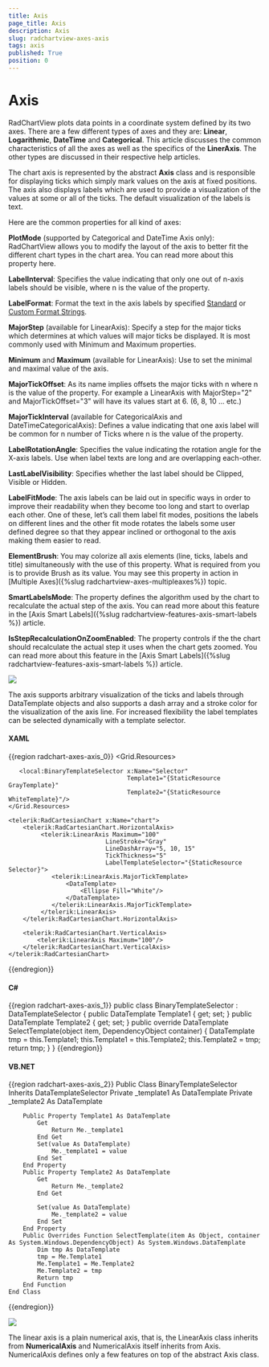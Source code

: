 ```yaml
---
title: Axis
page_title: Axis
description: Axis
slug: radchartview-axes-axis
tags: axis
published: True
position: 0
---
```


# Axis

RadChartView plots data points in a coordinate system defined by its two axes. There are a few different types of axes and they are: __Linear__, __Logarithmic__, __DateTime__ and __Categorical__. This article discusses the common characteristics of all the axes as well as the specifics of the __LinerAxis__. The other types are discussed in their respective help articles.        

The chart axis is represented by the abstract __Axis__ class and is responsible for displaying ticks which simply mark values on the axis at fixed positions. The axis also displays labels which are used to provide a visualization of the values at some or all of the ticks. The default visualization of the labels is text.        

Here are the common properties for all kind of axes:        

__PlotMode__ (supported by Categorical and DateTime Axis only): RadChartView allows you to modify the layout of the axis to better fit the different chart types in the chart area. You can read more about this property here.        

__LabelInterval__: Specifies the value indicating that only one out of n-axis labels should be visible, where n is the value of the property.        

__LabelFormat__: Format the text in the axis labels by specified [ Standard](http://msdn.microsoft.com/en-us/library/az4se3k1.aspx) or [ Custom Format Strings](http://msdn.microsoft.com/en-us/library/8kb3ddd4.aspx).        

__MajorStep__ (available for LinearAxis): Specify a step for the major ticks which determines at which values will major ticks be displayed. It is most commonly used with Minimum and Maximum properties.        

__Minimum__ and __Maximum__ (available for LinearAxis): Use to set the minimal and maximal value of the axis.

__MajorTickOffset__: As its name implies offsets the major ticks with n where n is the value of the property. For example a LinearAxis with MajorStep="2" and MajorTickOffset="3" will have its values start at 6. (6, 8, 10 ... etc.)        

__MajorTickInterval__ (available for CategoricalAxis and DateTimeCategoricalAxis): Defines a value indicating that one axis label will be common for n number of Ticks where n is the value of the property.        

__LabelRotationAngle__: Specifies the value indicating the rotation angle for the X-axis labels. Use when label texts are long and are overlapping each-other.        

__LastLabelVisibility__: Specifies whether the last label should be Clipped, Visible or Hidden.        

__LabelFitMode__: The axis labels can be laid out in specific ways in order to improve their readability when they become too long and start to overlap each other. One of these, let’s call them label fit modes, positions the labels on different lines and the other fit mode rotates the labels some user defined degree so that they appear inclined or orthogonal to the axis making them easier to read.        

__ElementBrush__: You may colorize all axis elements (line, ticks, labels and title) simultaneously with the use of this property. What is required from you is to provide Brush as its value. You may see this property in action in [Multiple Axes]({%slug radchartview-axes-multipleaxes%}) topic.

__SmartLabelsMode__: The property defines the algorithm used by the chart to recalculate the actual step of the axis. You can read more about this feature in the [Axis Smart Labels]({%slug radchartview-features-axis-smart-labels %}) article.

__IsStepRecalculationOnZoomEnabled__: The property controls if the the chart should recalculate the actual step it uses when the chart gets zoomed. You can read more about this feature in the [Axis Smart Labels]({%slug radchartview-features-axis-smart-labels %}) article.

![](images/radchartview-chart_axes_labelfitmode.png)

The axis supports arbitrary visualization of the ticks and labels through DataTemplate objects and also supports a dash array and a stroke color for the visualization of the axis line. For increased flexibility the label templates can be selected dynamically with a template selector.        

#### __XAML__
{{region radchart-axes-axis_0}}
	<Grid.Resources>
	   <DataTemplate x:Key="GrayTemplate">
	       <Border BorderThickness="2"
	               BorderBrush="Gray">
	           <TextBlock Text="{Binding}"/>
	       </Border>
	   </DataTemplate>
	   <DataTemplate x:Key="WhiteTemplate">
	       <Border BorderThickness="2"
	               BorderBrush="White">
	           <TextBlock Text="{Binding}"/>
	       </Border>
	   </DataTemplate>
	
	   <local:BinaryTemplateSelector x:Name="Selector"
	                                 Template1="{StaticResource GrayTemplate}"
	                                 Template2="{StaticResource WhiteTemplate}"/>
	</Grid.Resources>
	
	<telerik:RadCartesianChart x:Name="chart">
	    <telerik:RadCartesianChart.HorizontalAxis>
	         <telerik:LinearAxis Maximum="100"
	                           LineStroke="Gray"
	                           LineDashArray="5, 10, 15"
	                           TickThickness="5"
	                           LabelTemplateSelector="{StaticResource Selector}">
	            <telerik:LinearAxis.MajorTickTemplate>
	                <DataTemplate>
	                    <Ellipse Fill="White"/>
	                </DataTemplate>
	            </telerik:LinearAxis.MajorTickTemplate>
	         </telerik:LinearAxis>
	    </telerik:RadCartesianChart.HorizontalAxis>
	
	    <telerik:RadCartesianChart.VerticalAxis>
	        <telerik:LinearAxis Maximum="100"/>
	    </telerik:RadCartesianChart.VerticalAxis>
	</telerik:RadCartesianChart>
{{endregion}}

#### __C#__
{{region radchart-axes-axis_1}}
	public class BinaryTemplateSelector : DataTemplateSelector
	{
	    public DataTemplate Template1
	    {
	        get;
	        set;
	    }
	    public DataTemplate Template2
	    {
	        get;
	        set;
	    }
	    public override DataTemplate SelectTemplate(object item, DependencyObject container)
	    {
	        DataTemplate tmp = this.Template1;
	        this.Template1 = this.Template2;
	        this.Template2 = tmp;
	        return tmp;
	    }
	}
{{endregion}}

#### __VB.NET__
{{region radchart-axes-axis_2}}
	Public Class BinaryTemplateSelector
	    Inherits DataTemplateSelector
	    Private _template1 As DataTemplate
	    Private _template2 As DataTemplate
	
	    Public Property Template1 As DataTemplate
	        Get
	            Return Me._template1
	        End Get
	        Set(value As DataTemplate)
	            Me._template1 = value
	        End Set
	    End Property
	    Public Property Template2 As DataTemplate
	        Get
	            Return Me._template2
	        End Get
	
	        Set(value As DataTemplate)
	            Me._template2 = value
	        End Set
	    End Property
	    Public Overrides Function SelectTemplate(item As Object, container As System.Windows.DependencyObject) As System.Windows.DataTemplate
	        Dim tmp As DataTemplate
	        tmp = Me.Template1
	        Me.Template1 = Me.Template2
	        Me.Template2 = tmp
	        Return tmp
	    End Function
	End Class
{{endregion}}

![](images/radchartview-chart_axes_axisconfig.png)

The linear axis is a plain numerical axis, that is, the LinearAxis class inherits from __NumericalAxis__ and NumericalAxis itself inherits from Axis. NumericalAxis  defines only a few features on top of the abstract Axis class.